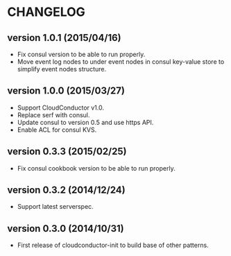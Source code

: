 CHANGELOG
=========

## version 1.0.1 (2015/04/16)

  - Fix consul version to be able to run properly.
  - Move event log nodes to under event nodes in consul key-value store to simplify event nodes structure.

## version 1.0.0 (2015/03/27)

  - Support CloudConductor v1.0.
  - Replace serf with consul.
  - Update consul to version 0.5 and use https API.
  - Enable ACL for consul KVS.

## version 0.3.3 (2015/02/25)

  - Fix consul cookbook version to be able to run properly.

## version 0.3.2 (2014/12/24)

  - Support latest serverspec.

## version 0.3.0 (2014/10/31)

  - First release of cloudconductor-init to build base of other patterns.
